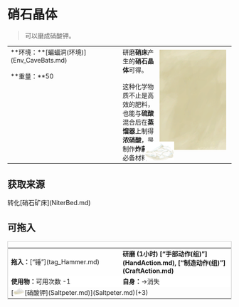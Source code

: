 # 硝石晶体  
> 可以磨成硝酸钾。  
  
<table class="table table-bordered" data-toggle="table"  data-show-header="false"><thead style="display:none"><tr ><th  style="width:50%;text-align:left;vertical-align:top;"  >title</th><th  style="width:50%;text-align:left;vertical-align:top;"  ></th></tr></thead><tr ><td  style="width:50%;text-align:left;vertical-align:top;"  >**环境：**[蝙蝠洞(环境)](Env_CaveBats.md)<br><br>**重量：**50</td><td  style="width:50%;text-align:left;vertical-align:top;"  ><div style="float:right; margin:5px"><div class="gamecard" style="width:150px; height:225px;"><a href="NiterCrystals.md" style="color:black"><img class="bg" decoding="async" src="../wiki/Sprite/BG_SandTop.png" href="a.md" style="max-width:150px;max-height:225px;"><img decoding="async" src="../wiki/Sprite/NiterCrystals.png" class="cardimage" style="transform: translate(-50%, -50%) scale(0.4398826979472141);"><span style="font-size: 25px;">硝石晶体</span></a></div></div>研磨<b>硝床</b>产生的<b>硝石晶体</b>可得。<br><br>这种化学物质不止是高效的肥料，也能与<b>硫酸</b>混合后在<b>蒸馏器</b>上制得<b>浓硝酸</b>，是制作<b>炸‍葯</b>的必备材料！</td></tr></tbody></table>  
  
## 获取来源  
<div style="display:inline-block"><div class="gamedatalist" style="text-align:left;min-width:200px;min-height:0px;"><div style="display:inline-block"><div style="display:inline-block;vertical-align:middle;">转化</div><div style="display:inline-block;vertical-align:middle;">[硝石矿床](NiterBed.md)</div></div></div></div>  
  
## 可拖入  
<div  style="border:1px solid #CCC;"><table style="margin-bottom:0px;"><tr><td style="width:40%;text-align:left; background-color:#FEFEFE"><b>拖入：</b>[“锤”](tag_Hammer.md)</td><td style="width:40%;font-size:1em;font-weight:bold;background-color:#FEFEFE">研磨 (<font data-toggle="tooltip" data-placement="top" title="4TP">1小时</font>) [“手部动作(组)”](HandAction.md), [“制造动作(组)”](CraftAction.md)</td></tr><tr style="background-color:#FFFFFF"><td style=""><b>使用物：</b>可用次数  -1</td><td style=""><b>自身：</b>→消失</td></tr><tr><td colspan="2">[<div style="width:25px;display:inline-block;text-align:center"><img decoding="async" src="../wiki/Sprite/Saltpeter.png" href="a.md" style="max-width:25px;max-height:25px;"></div>[硝酸钾](Saltpeter.md)](Saltpeter.md)(+3)</td></tr></table></div>  
  


<script>document.title="硝石晶体 - 卡牌生存百科 Card Survival Wiki";</script>